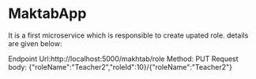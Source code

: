 # MaktabApp

It is a first microservice which is responsible to create upated role. details are given below:

Endpoint Url:http://localhost:5000/makhtab/role
Method: PUT
Request body: {"roleName":"Teacher2","roleId":10}/{"roleName":"Teacher2"}